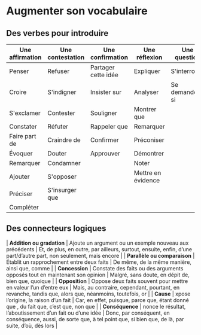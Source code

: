 # Augmenter son vocabulaire
## Des verbes pour introduire
| Une affirmation | Une contestation | Une confirmation | Une réflexion | Une question | Une proposition |
| --- | --- | --- | --- | --- | --- |
| Penser  | Refuser | Partager cette idée | Expliquer | S'interroger | Suggérer |
| Croire | S'indigner | Insister sur | Analyser | Se demander si | Souhaiter |
| S'exclamer | Contester | Souligner | Montrer que | | Préconiser |
| Constater | Réfuter | Rappeler que | Remarquer | | Proposer |
| Faire part de | Craindre de | Confirmer | Préconiser | | |
| Évoquer | Douter | Approuver | Démontrer | | |
| Remarquer | Condamner | | Noter | | |
| Ajouter | S'opposer | | Mettre en évidence | | |
| Préciser| S'insurger que | | | | |
| Compléter| | | | | |

## Des connecteurs logiques
| **Addition ou gradation** | Ajoute un argument ou un exemple nouveau aux précédents | Et, de plus, en outre, par ailleurs, surtout, ensuite, enfin, d’une part/d’autre part, non seulement, mais encore |
| **Parallèle ou comparaison** | Établit un rapprochement entre deux faits | De même, de la même manière, ainsi que, comme |
| **Concession** | Constate des faits ou des arguments opposés tout en maintenant son opinion | Malgré, sans doute, en dépit de, bien que, quoique |
| **Opposition** | Oppose deux faits souvent pour mettre en valeur l’un d’entre eux | Mais, au contraire, cependant, pourtant, en revanche, tandis que, alors que, néanmoins, toutefois, or |
| **Cause** | xpose l’origine, la raison d’un fait | Car, en effet, puisque, parce que, étant donné que , du fait que, c’est que, non que |
| **Conséquence** | nonce le résultat, l’aboutissement d’un fait ou d’une idée | Donc, par conséquent, en conséquence, aussi, de sorte que, à tel point que, si bien que, de là, par suite, d’où, dès lors |

